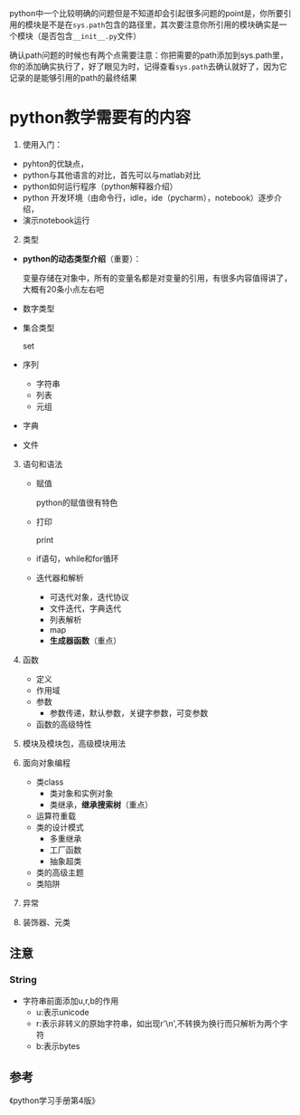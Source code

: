python中一个比较明确的问题但是不知道却会引起很多问题的point是，你所要引用的模块是不是在`sys.path`包含的路径里，其次要注意你所引用的模块确实是一个模块（是否包含`__init__.py`文件）

确认path问题的时候也有两个点需要注意：你把需要的path添加到sys.path里，你的添加确实执行了，好了眼见为时，记得查看`sys.path`去确认就好了，因为它记录的是能够引用的path的最终结果

# python教学需要有的内容

1. 使用入门：

- pyhton的优缺点，
- python与其他语言的对比，首先可以与matlab对比
- python如何运行程序（python解释器介绍）
- python 开发环境（由命令行，idle，ide（pycharm），notebook）逐步介绍，
- 演示notebook运行

2. 类型

- **python的动态类型介绍**（重要）：

  变量存储在对象中，所有的变量名都是对变量的引用，有很多内容值得讲了，大概有20条小点左右吧

- 数字类型

- 集合类型

  set

- 序列

  - 字符串
  - 列表
  - 元组

- 字典

- 文件

3. 语句和语法

   - 赋值

     python的赋值很有特色

   - 打印

     print

   - if语句，while和for循环

   - 迭代器和解析

     - 可迭代对象，迭代协议
     - 文件迭代，字典迭代
     - 列表解析
     - map
     - **生成器函数**（重点）

4. 函数

   - 定义
   - 作用域
   - 参数
     - 参数传递，默认参数，关键字参数，可变参数
   - 函数的高级特性

5. 模块及模块包，高级模块用法

6. 面向对象编程

   - 类class
     - 类对象和实例对象
     - 类继承，**继承搜索树**（重点）
   - 运算符重载
   - 类的设计模式
     - 多重继承
     - 工厂函数
     - 抽象超类
   - 类的高级主题
   - 类陷阱

7. 异常

8. 装饰器、元类



## 注意

### String

- 字符串前面添加u,r,b的作用
  - u:表示unicode
  - r:表示非转义的原始字符串，如出现r'\n',不转换为换行而只解析为两个字符
  - b:表示bytes

## 参考

《python学习手册第4版》



